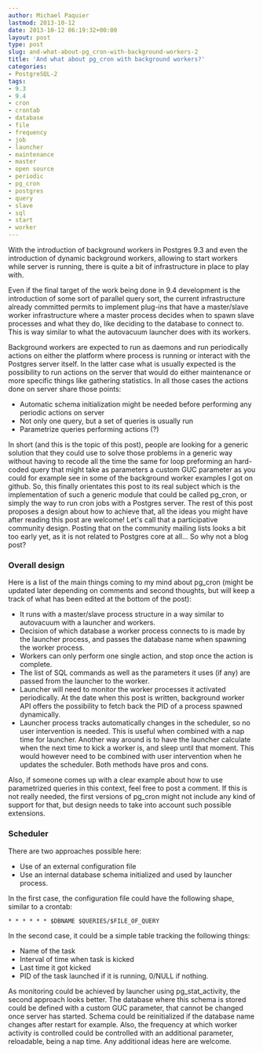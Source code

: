 ```yaml
---
author: Michael Paquier
lastmod: 2013-10-12
date: 2013-10-12 06:19:32+00:00
layout: post
type: post
slug: and-what-about-pg_cron-with-background-workers-2
title: 'And what about pg_cron with background workers?'
categories:
- PostgreSQL-2
tags:
- 9.3
- 9.4
- cron
- crontab
- database
- file
- frequency
- job
- launcher
- maintenance
- master
- open source
- periodic
- pg_cron
- postgres
- query
- slave
- sql
- start
- worker
---
```

With the introduction of background workers in Postgres 9.3 and even the introduction of dynamic background workers, allowing to start workers while server is running, there is quite a bit of infrastructure in place to play with.

Even if the final target of the work being done in 9.4 development is the introduction of some sort of parallel query sort, the current infrastructure already committed permits to implement plug-ins that have a master/slave worker infrastructure where a master process decides when to spawn slave processes and what they do, like deciding to the database to connect to. This is way similar to what the autovacuum launcher does with its workers.

Background workers are expected to run as daemons and run periodically actions on either the platform where process is running or interact with the Postgres server itself. In the latter case what is usually expected is the possibility to run actions on the server that would do either maintenance or more specific things like gathering statistics. In all those cases the actions done on server share those points:

  * Automatic schema initialization might be needed before performing any periodic actions on server
  * Not only one query, but a set of queries is usually run
  * Parametrize queries performing actions (?)

In short (and this is the topic of this post), people are looking for a generic solution that they could use to solve those problems in a generic way without having to recode all the time the same for loop preforming an hard-coded query that might take as parameters a custom GUC parameter as you could for example see in some of the background worker examples I got on github. So, this finally orientates this post to its real subject which is the implementation of such a generic module that could be called pg\_cron, or simply the way to run cron jobs with a Postgres server. The rest of this post proposes a design about how to achieve that, all the ideas you might have after reading this post are welcome! Let's call that a participative community design. Posting that on the community mailing lists looks a bit too early yet, as it is not related to Postgres core at all... So why not a blog post?  

### Overall design ###

Here is a list of the main things coming to my mind about pg\_cron (might be updated later depending on comments and second thoughts, but will keep a track of what has been edited at the bottom of the post):

  * It runs with a master/slave process structure in a way similar to autovacuum with a launcher and workers.
  * Decision of which database a worker process connects to is made by the launcher process, and passes the database name when spawning the worker process.
  * Workers can only perform one single action, and stop once the action is complete.
  * The list of SQL commands as well as the parameters it uses (if any) are passed from the launcher to the worker.
  * Launcher will need to monitor the worker processes it activated periodically. At the date when this post is written, background worker API offers the possibility to fetch back the PID of a process spawned dynamically.
  * Launcher process tracks automatically changes in the scheduler, so no user intervention is needed. This is useful when combined with a nap time for launcher. Another way around is to have the launcher calculate when the next time to kick a worker is, and sleep until that moment. This would however need to be combined with user intervention when he updates the scheduler. Both methods have pros and cons.

Also, if someone comes up with a clear example about how to use parametrized queries in this context, feel free to post a comment. If this is not really needed, the first versions of pg\_cron might not include any kind of support for that, but design needs to take into account such possible extensions.  

### Scheduler ###

There are two approaches possible here:

  * Use of an external configuration file
  * Use an internal database schema initialized and used by launcher process.

In the first case, the configuration file could have the following shape, similar to a crontab:

    * * * * * * $DBNAME $QUERIES/$FILE_OF_QUERY

In the second case, it could be a simple table tracking the following things:

  * Name of the task
  * Interval of time when task is kicked
  * Last time it got kicked
  * PID of the task launched if it is running, 0/NULL if nothing.

As monitoring could be achieved by launcher using pg\_stat\_activity, the second approach looks better. The database where this schema is stored could be defined with a custom GUC parameter, that cannot be changed once server has started. Schema could be reinitialized if the database name changes after restart for example. Also, the frequency at which worker activity is controlled could be controlled with an additional parameter, reloadable, being a nap time. Any additional ideas here are welcome.
